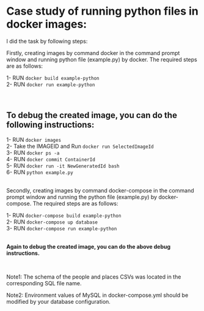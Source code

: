 # Case study of running python files in docker images:


I did the task by following steps:

Firstly, creating images by command docker in the command prompt window and running python file (example.py) by docker. The required steps are as follows:

1- RUN `docker build example-python` <br />
2- RUN `docker run example-python`

<br />

## To debug the created image, you can do the following instructions: <br />

1- RUN  `docker images` <br />
2- Take the IMAGEID and Run `docker run SelectedImageId` <br />
3- RUN  `docker ps -a` <br />
4- RUN  `docker commit ContainerId` <br />
5- RUN  `docker run -it NewGeneratedId bash` <br />
6- RUN  `python example.py` <br />

<br />
Secondly, creating images by command docker-compose in the command prompt window and running the python file (example.py) by docker-compose. The required steps are as follows:
 
1- RUN `docker-compose build example-python` <br />
2- RUN `docker-compose up database` <br />
3- RUN `docker-compose run example-python` <br />
<br />

**Again to debug the created image, you can do the above debug instructions.**

<br />

Note1: The schema of the people and places CSVs was located in the corresponding SQL file name.

Note2: Environment values of MySQL in docker-compose.yml should be modified by your database configuration.
